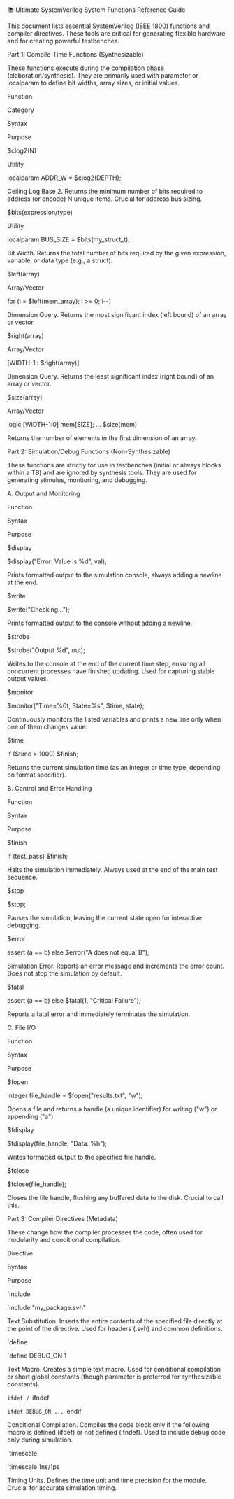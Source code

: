 📚 Ultimate SystemVerilog System Functions Reference Guide

This document lists essential SystemVerilog (IEEE 1800) functions and compiler directives. These tools are critical for generating flexible hardware and for creating powerful testbenches.

Part 1: Compile-Time Functions (Synthesizable)

These functions execute during the compilation phase (elaboration/synthesis). They are primarily used with parameter or localparam to define bit widths, array sizes, or initial values.

Function

Category

Syntax

Purpose

$clog2(N)

Utility

localparam ADDR_W = $clog2(DEPTH);

Ceiling Log Base 2. Returns the minimum number of bits required to address (or encode) N unique items. Crucial for address bus sizing.

$bits(expression/type)

Utility

localparam BUS_SIZE = $bits(my_struct_t);

Bit Width. Returns the total number of bits required by the given expression, variable, or data type (e.g., a struct).

$left(array)

Array/Vector

for (i = $left(mem_array); i >= 0; i--)

Dimension Query. Returns the most significant index (left bound) of an array or vector.

$right(array)

Array/Vector

[WIDTH-1 : $right(array)]

Dimension Query. Returns the least significant index (right bound) of an array or vector.

$size(array)

Array/Vector

logic [WIDTH-1:0] mem[SIZE]; ... $size(mem)

Returns the number of elements in the first dimension of an array.

Part 2: Simulation/Debug Functions (Non-Synthesizable)

These functions are strictly for use in testbenches (initial or always blocks within a TB) and are ignored by synthesis tools. They are used for generating stimulus, monitoring, and debugging.

A. Output and Monitoring

Function

Syntax

Purpose

$display

$display("Error: Value is %d", val);

Prints formatted output to the simulation console, always adding a newline at the end.

$write

$write("Checking...");

Prints formatted output to the console without adding a newline.

$strobe

$strobe("Output %d", out);

Writes to the console at the end of the current time step, ensuring all concurrent processes have finished updating. Used for capturing stable output values.

$monitor

$monitor("Time=%0t, State=%s", $time, state);

Continuously monitors the listed variables and prints a new line only when one of them changes value.

$time

if ($time > 1000) $finish;

Returns the current simulation time (as an integer or time type, depending on format specifier).

B. Control and Error Handling

Function

Syntax

Purpose

$finish

if (test_pass) $finish;

Halts the simulation immediately. Always used at the end of the main test sequence.

$stop

$stop;

Pauses the simulation, leaving the current state open for interactive debugging.

$error

assert (a == b) else $error("A does not equal B");

Simulation Error. Reports an error message and increments the error count. Does not stop the simulation by default.

$fatal

assert (a == b) else $fatal(1, "Critical Failure");

Reports a fatal error and immediately terminates the simulation.

C. File I/O

Function

Syntax

Purpose

$fopen

integer file_handle = $fopen("results.txt", "w");

Opens a file and returns a handle (a unique identifier) for writing ("w") or appending ("a").

$fdisplay

$fdisplay(file_handle, "Data: %h");

Writes formatted output to the specified file handle.

$fclose

$fclose(file_handle);

Closes the file handle, flushing any buffered data to the disk. Crucial to call this.

Part 3: Compiler Directives (Metadata)

These change how the compiler processes the code, often used for modularity and conditional compilation.

Directive

Syntax

Purpose

`include

`include "my_package.svh"

Text Substitution. Inserts the entire contents of the specified file directly at the point of the directive. Used for headers (.svh) and common definitions.

`define

`define DEBUG_ON 1

Text Macro. Creates a simple text macro. Used for conditional compilation or short global constants (though parameter is preferred for synthesizable constants).

`ifdef / `ifndef

`ifdef DEBUG_ON ... `endif

Conditional Compilation. Compiles the code block only if the following macro is defined (ifdef) or not defined (ifndef). Used to include debug code only during simulation.

`timescale

`timescale 1ns/1ps

Timing Units. Defines the time unit and time precision for the module. Crucial for accurate simulation timing.